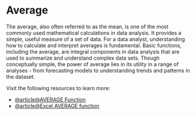 # Average

The average, also often referred to as the mean, is one of the most commonly used mathematical calculations in data analysis. It provides a simple, useful measure of a set of data. For a data analyst, understanding how to calculate and interpret averages is fundamental. Basic functions, including the average, are integral components in data analysis that are used to summarize and understand complex data sets. Though conceptually simple, the power of average lies in its utility in a range of analyses - from forecasting models to understanding trends and patterns in the dataset.

Visit the following resources to learn more:

- [@article@AVERAGE Function](https://support.microsoft.com/en-gb/office/average-function-047bac88-d466-426c-a32b-8f33eb960cf6)
- [@article@Excel AVERAGE function](https://www.w3schools.com/excel/excel_average.php)